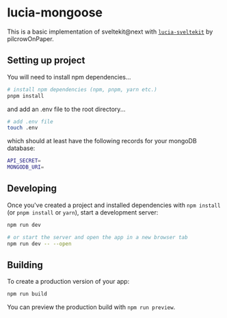 # lucia-mongoose

This is a basic implementation of sveltekit@next with [`lucia-sveltekit`](https://https://github.com/pilcrowOnPaper/lucia-sveltekit) by pilcrowOnPaper.

## Setting up project

You will need to install npm dependencies...

```bash
# install npm dependencies (npm, pnpm, yarn etc.)
pnpm install
```

and add an .env file to the root directory...

```bash
# add .env file
touch .env
```
which should at least have the following records for your mongoDB database:

```bash
API_SECRET=
MONGODB_URI=
```

## Developing

Once you've created a project and installed dependencies with `npm install` (or `pnpm install` or `yarn`), start a development server:

```bash
npm run dev

# or start the server and open the app in a new browser tab
npm run dev -- --open
```

## Building

To create a production version of your app:

```bash
npm run build
```

You can preview the production build with `npm run preview`.
